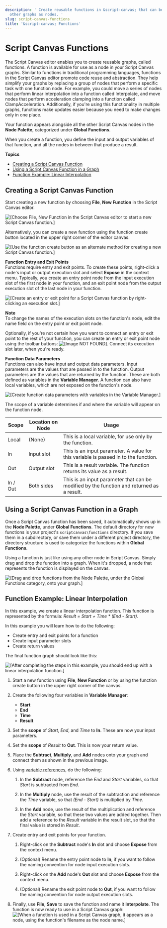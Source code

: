 ```yaml
---
description: ' Create reusable functions in &script-canvas; that can be inserted into
  other graphs as nodes. '
slug: script-canvas-functions
title: '&script-canvas; Functions'
---
```

# Script Canvas Functions<a name="script-canvas-functions"></a>

The Script Canvas editor enables you to create reusable graphs, called functions\. A function is available for use as a node in your Script Canvas graphs\. Similar to functions in traditional programming languages, functions in the Script Canvas editor promote code reuse and abstraction\. They help simplify your graphs by replacing a group of nodes that perform a specific task with one function node\. For example, you could move a series of nodes that perform linear interpolation into a function called Interpolate, and move nodes that perform acceleration clamping into a function called ClampAcceleration\. Additionally, if you're using this functionality in multiple graphs, functions make updates easier because you need to make changes only in one place\.

Your function appears alongside all the other Script Canvas nodes in the **Node Palette**, categorized under **Global Functions**\.

When you create a function, you define the input and output variables of that function, and all the nodes in between that produce a result\.

**Topics**
+ [Creating a Script Canvas Function](#script-canvas-creating-functions)
+ [Using a Script Canvas Function in a Graph](#script-canvas-using-functions)
+ [Function Example: Linear Interpolation](#script-canvas-example-linear-interpolation)

## Creating a Script Canvas Function<a name="script-canvas-creating-functions"></a>

Start creating a new function by choosing **File**, **New Function** in the Script Canvas editor\.

![\[Choose File, New Function in the Script Canvas editor to start a new Script Canvas function.\]](/images/userguide/scripting/script-canvas/script-canvas-function-file-new.png)

Alternatively, you can create a new function using the function create button located in the upper right corner of the editor canvas\.

![\[Use the function create button as an alternate method for creating a new Script Canvas function.\]](/images/userguide/scripting/script-canvas/script-canvas-function-quick-create.png)

**Function Entry and Exit Points**  
Functions require entry and exit points\. To create these points, right\-click a node's input or output execution slot and select **Expose** in the context menu\. Typically, you create an entry point node from the input execution slot of the first node in your function, and an exit point node from the output execution slot of the last node in your function\.

![\[Create an entry or exit point for a Script Canvas function by right-clicking an execution slot.\]](/images/userguide/scripting/script-canvas/script-canvas-function-expose-input.gif)

**Note**  
To change the names of the execution slots on the function's node, edit the name field on the entry point or exit point node\.

Optionally, if you're not certain how you want to connect an entry or exit point to the rest of your function, you can create an entry or exit point node using the toolbar buttons: ![\[Image NOT FOUND\]](/images/userguide/scripting/script-canvas/script-canvas-function-toolbar-buttons.png)\. Connect its execution slot later, when you're ready\.

**Function Data Parameters**  
Functions can also have input and output data parameters\. Input parameters are the values that are passed in to the function\. Output parameters are the values that are returned by the function\. These are both defined as variables in the **Variable Manager**\. A function can also have local variables, which are not exposed on the function's node\.

![\[Create function data parameters with variables in the Variable Manager.\]](/images/userguide/scripting/script-canvas/script-canvas-function-create-parameter.gif)

The scope of a variable determines if and where the variable will appear on the function node\.


| Scope | Location on Node | Usage | 
| --- | --- | --- | 
| Local | \(None\) | This is a local variable, for use only by the function\. | 
| In | Input slot | This is an input parameter\. A value for this variable is passed in to the function\. | 
| Out | Output slot | This is a result variable\. The function returns its value as a result\. | 
| In / Out | Both sides | This is an input parameter that can be modified by the function and returned as a result\. | 

## Using a Script Canvas Function in a Graph<a name="script-canvas-using-functions"></a>

Once a Script Canvas function has been saved, it automatically shows up in the **Node Palette**, under **Global Functions**\. The default directory for new functions is your project's `scriptcanvas\functions` directory\. If you save them in a subdirectory, or save them under a different project directory, the directory structure is used to categorize the functions within **Global Functions**\.

Using a function is just like using any other node in Script Canvas\. Simply drag and drop the function into a graph\. When it's dropped, a node that represents the function is displayed on the canvas\.

![\[Drag and drop functions from the Node Palette, under the Global Functions category, onto your graph.\]](/images/userguide/scripting/script-canvas/script-canvas-function-use-node.gif)

## Function Example: Linear Interpolation<a name="script-canvas-example-linear-interpolation"></a>

In this example, we create a linear interpolation function\. This function is represented by the formula: *Result = Start \+ Time \* \(End \- Start\)*\.

In this example you will learn how to do the following:
+ Create entry and exit points for a function
+ Create input parameter slots
+ Create return values

The final function graph should look like this:

![\[After completing the steps in this example, you should end up with a linear interpolation function.\]](/images/userguide/scripting/script-canvas/script-canvas-function-linear-interpolation.png)

1. Start a new function using **File**, **New Function** or by using the function create button in the upper right corner of the canvas\.

1. Create the following four variables in **Variable Manager**:
   + **Start**
   + **End**
   + **Time**
   + **Result**

1. Set the **scope** of *Start*, *End*, and *Time* to **In**\. These are now your input parameters\.

1. Set the **scope** of *Result* to **Out**\. This is now your return value\.

1. Place the **Subtract**, **Multiply**, and **Add** nodes onto your graph and connect them as shown in the previous image\.

1. Using [variable references](/docs/userguide/scripting/scriptcanvas/adding-variable-references.md), do the following:

   1. In the **Subtract** node, reference the *End* and *Start* variables, so that *Start* is subtracted from *End*\.

   1. In the **Multiply** node, use the result of the subtraction and reference the *Time* variable, so that *\(End \- Start\)* is multiplied by *Time*\.

   1. In the **Add** node, use the result of the multiplication and reference the *Start* variable, so that these two values are added together\. Then add a reference to the *Result* variable in the result slot, so that the final value is stored in *Result*\.

1. Create entry and exit points for your function\.

   1. Right\-click on the **Subtract** node's **In** slot and choose **Expose** from the context menu\.

   1. \(Optional\) Rename the entry point node to **In**, if you want to follow the naming convention for node input execution slots\.

   1. Right\-click on the **Add** node's **Out** slot and choose **Expose** from the context menu\.

   1. \(Optional\) Rename the exit point node to **Out**, if you want to follow the naming convention for node output execution slots\.

1. Finally, use **File**, **Save** to save the function and name it **Interpolate**\. The function is now ready to use in a Script Canvas graph:  
![\[When a function is used in a Script Canvas graph, it appears as a node, using the function's filename as the node name.\]](/images/userguide/scripting/script-canvas/script-canvas-function-linear-interpolation-node.png)
